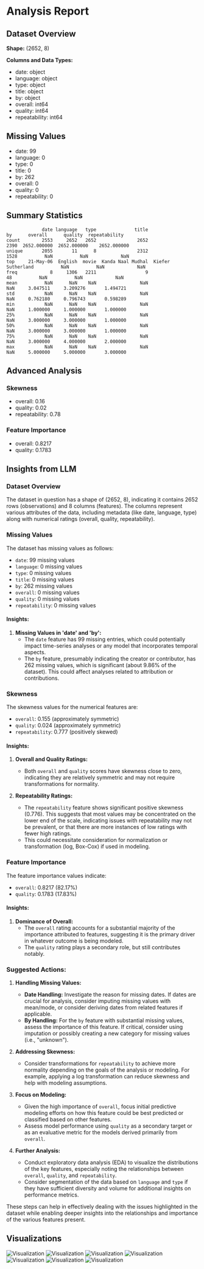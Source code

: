 # Analysis Report

## Dataset Overview
**Shape:** (2652, 8)

**Columns and Data Types:**
- date: object
- language: object
- type: object
- title: object
- by: object
- overall: int64
- quality: int64
- repeatability: int64

## Missing Values
- date: 99
- language: 0
- type: 0
- title: 0
- by: 262
- overall: 0
- quality: 0
- repeatability: 0

## Summary Statistics
```text
             date language   type              title                 by      overall      quality  repeatability
count        2553     2652   2652               2652               2390  2652.000000  2652.000000    2652.000000
unique       2055       11      8               2312               1528          NaN          NaN            NaN
top     21-May-06  English  movie  Kanda Naal Mudhal  Kiefer Sutherland          NaN          NaN            NaN
freq            8     1306   2211                  9                 48          NaN          NaN            NaN
mean          NaN      NaN    NaN                NaN                NaN     3.047511     3.209276       1.494721
std           NaN      NaN    NaN                NaN                NaN     0.762180     0.796743       0.598289
min           NaN      NaN    NaN                NaN                NaN     1.000000     1.000000       1.000000
25%           NaN      NaN    NaN                NaN                NaN     3.000000     3.000000       1.000000
50%           NaN      NaN    NaN                NaN                NaN     3.000000     3.000000       1.000000
75%           NaN      NaN    NaN                NaN                NaN     3.000000     4.000000       2.000000
max           NaN      NaN    NaN                NaN                NaN     5.000000     5.000000       3.000000
```

## Advanced Analysis
### Skewness
- overall: 0.16
- quality: 0.02
- repeatability: 0.78

### Feature Importance
- overall: 0.8217
- quality: 0.1783

## Insights from LLM
### Dataset Overview
The dataset in question has a shape of (2652, 8), indicating it contains 2652 rows (observations) and 8 columns (features). The columns represent various attributes of the data, including metadata (like date, language, type) along with numerical ratings (overall, quality, repeatability).

### Missing Values
The dataset has missing values as follows:
- `date`: 99 missing values
- `language`: 0 missing values
- `type`: 0 missing values
- `title`: 0 missing values
- `by`: 262 missing values
- `overall`: 0 missing values
- `quality`: 0 missing values
- `repeatability`: 0 missing values 

#### Insights:
1. **Missing Values in 'date' and 'by':**
   - The `date` feature has 99 missing entries, which could potentially impact time-series analyses or any model that incorporates temporal aspects.
   - The `by` feature, presumably indicating the creator or contributor, has 262 missing values, which is significant (about 9.86% of the dataset). This could affect analyses related to attribution or contributions.

### Skewness
The skewness values for the numerical features are:
- `overall`: 0.155 (approximately symmetric)
- `quality`: 0.024 (approximately symmetric)
- `repeatability`: 0.777 (positively skewed)

#### Insights:
1. **Overall and Quality Ratings:**
   - Both `overall` and `quality` scores have skewness close to zero, indicating they are relatively symmetric and may not require transformations for normality.
  
2. **Repeatability Ratings:**
   - The `repeatability` feature shows significant positive skewness (0.776). This suggests that most values may be concentrated on the lower end of the scale, indicating issues with repeatability may not be prevalent, or that there are more instances of low ratings with fewer high ratings.
   - This could necessitate consideration for normalization or transformation (log, Box-Cox) if used in modeling.

### Feature Importance
The feature importance values indicate:
- `overall`: 0.8217 (82.17%)
- `quality`: 0.1783 (17.83%)

#### Insights:
1. **Dominance of Overall:**
   - The `overall` rating accounts for a substantial majority of the importance attributed to features, suggesting it is the primary driver in whatever outcome is being modeled.
   - The `quality` rating plays a secondary role, but still contributes notably. 

### Suggested Actions:
1. **Handling Missing Values:**
   - **Date Handling:** Investigate the reason for missing dates. If dates are crucial for analysis, consider imputing missing values with mean/mode, or consider deriving dates from related features if applicable.
   - **By Handling:** For the `by` feature with substantial missing values, assess the importance of this feature. If critical, consider using imputation or possibly creating a new category for missing values (i.e., "unknown").

2. **Addressing Skewness:**
   - Consider transformations for `repeatability` to achieve more normality depending on the goals of the analysis or modeling. For example, applying a log transformation can reduce skewness and help with modeling assumptions.
  
3. **Focus on Modeling:**
   - Given the high importance of `overall`, focus initial predictive modeling efforts on how this feature could be best predicted or classified based on other features. 
   - Assess model performance using `quality` as a secondary target or as an evaluative metric for the models derived primarily from `overall`.

4. **Further Analysis:**
   - Conduct exploratory data analysis (EDA) to visualize the distributions of the key features, especially noting the relationships between `overall`, `quality`, and `repeatability`.
   - Consider segmentation of the data based on `language` and `type` if they have sufficient diversity and volume for additional insights on performance metrics.

These steps can help in effectively dealing with the issues highlighted in the dataset while enabling deeper insights into the relationships and importance of the various features present.

## Visualizations
![Visualization](media\correlation_heatmap.png)
![Visualization](media\histogram_overall.png)
![Visualization](media\histogram_quality.png)
![Visualization](media\histogram_repeatability.png)
![Visualization](media\boxplot_overall.png)
![Visualization](media\boxplot_quality.png)
![Visualization](media\boxplot_repeatability.png)
